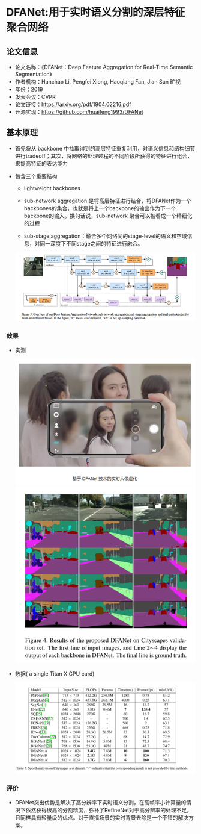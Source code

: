# DFANet:用于实时语义分割的深层特征聚合网络

## 论文信息

   - 论文名称：《DFANet：Deep Feature Aggregation for Real-Time Semantic Segmentation》
   - 作者机构：Hanchao Li, Pengfei Xiong, Haoqiang Fan, Jian Sun 旷视
   - 年份：2019
   - 发表会议：CVPR
   - 论文链接：https://arxiv.org/pdf/1904.02216.pdf
   - 开源实现：https://github.com/huaifeng1993/DFANet

## 基本原理

- 首先将从 backbone 中抽取得到的高层特征重复利用，对语义信息和结构细节进行tradeoff；其次，将网络的处理过程的不同阶段所获得的特征进行组合，来提高特征的表达能力
- 包含三个重要结构
  - lightweight backbones
  
  - sub-network aggregation:是将高层特征进行结合，将DFANet作为一个backbones的集合，也就是将上一个backbone的输出作为下一个backbone的输入。换句话说，sub-network 聚合可以被看成一个精细化的过程
  - sub-stage aggregation：融合多个网络间的stage-level的语义和空域信息，对同一深度下不同stage之间的特征进行融合。
  
   ![](./image/DFANet.png)

### 效果
- 实测
  
   ![](./image/DFA_girl.PNG)
   ![](./image/DFA_res.PNG)

- 数据( a single Titan X GPU card)
  
   ![](./image/DFA_data.PNG)

### 评价
- DFANet突出优势是解决了高分辨率下实时语义分割，在高帧率小计算量的情况下依然获得很高的分割精度，弥补了RefineNet对于高分辨率的处理不足，且同样具有轻量级的优点。对于直播场景的实时背景去除是一个不错的解决方案。

